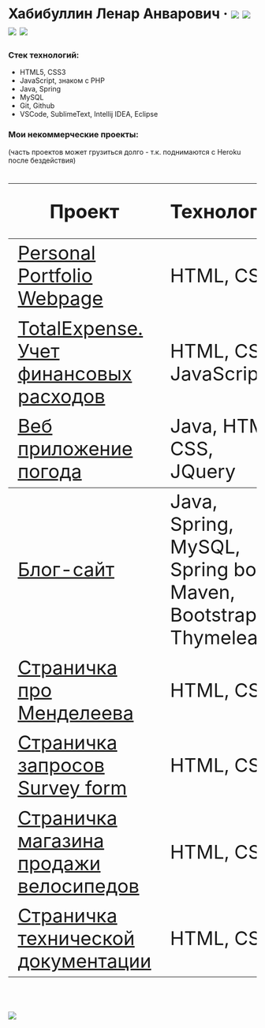 # Хабибуллин Ленар Анварович &middot; [![](https://img.shields.io/badge/profile-freecodecamp-informational)](https://www.freecodecamp.org/leoncraft) [![](https://img.shields.io/badge/%D0%A0%D0%B5%D0%B7%D1%8E%D0%BC%D0%B5-hh.ru-brightgreen)](https://spb.hh.ru/resume/e406f454ff078850800039ed1f346555305651)  [![](https://img.shields.io/badge/-%D0%A2%D0%B5%D0%BB%D0%B5%D0%B3%D1%80%D0%B0%D0%BC-9cf)](https://t.me/lenarXLA)  [![](https://img.shields.io/badge/-Codewars-important)](https://www.codewars.com/users/LenarXLA)

  ### Стек технологий:
  - HTML5, CSS3
  - JavaScript, знаком с PHP
  - Java, Spring
  - MySQL
  - Git, Github
  - VSCode, SublimeText, Intellij IDEA, Eclipse

 ### Мои некоммерческие проекты:
 (часть проектов может грузиться долго - т.к. поднимаются с Heroku после бездействия)

<div class="w3-responsive">
<font size="12px">
<table style="font-size: 80%" width="100%" class="w3-table-all notranslate" id="myTable">
<thead>
<tr class="w3-white">
<th width="40%">Проект</th>
<th width="60%">Технологии</th>
<th>Категория</th>
<th>Исходный код</th>
</tr>
</thead>
<tbody>
<tr>
<td><a href="https://lenarxla.github.io/Portfolio-Webpage/">Personal Portfolio Webpage</a></td>
<td>HTML, CSS</td>
<td align="center">Страница портфолио</td>
<td><a href="https://github.com/LenarXLA/Portfolio-Webpage">Ссылка</a></td>
</tr>
<tr>
<td><a href="https://lenarxla.github.io/TotalExpense/">TotalExpense. Учет финансовых расходов</a></td>
<td>HTML, CSS, JavaScript</td>
<td align="center">Одностраничное приложение</td>
<td><a href="https://github.com/LenarXLA/TotalExpense">Ссылка</a></td>
</tr>
 <tr>
<td><a href="http://app20-env.eba-dhfcm5mp.us-east-2.elasticbeanstalk.com/s">Веб приложение погода</a></td>
<td>Java, HTML, CSS, JQuery</td>
<td align="center">Веб приложение</td>
<td><a href="https://github.com/LenarXLA/weather_web_app">Ссылка</a></td>
</tr>
</tr>
</thead>
<tbody>
<tr>
<td><a href="https://spring-web-app20.herokuapp.com/blog">Блог-сайт</a></td>
<td>Java, Spring, MySQL, Spring boot, Maven, Bootstrap, Thymeleaf</td>
<td align="center">Блог сайт</td>
<td><a href="https://github.com/LenarXLA/spring_boot_app_blog">Ссылка</a></td>
</tr>
<tr>
<td><a href="https://lenarxla.github.io/Dmitri_Mendeleev_tribute-page/">Страничка про Менделеева</a></td>
<td>HTML, CSS</td>
<td align="center">Одностраничная верстка</td>
<td><a href="https://github.com/LenarXLA/Dmitri_Mendeleev_tribute-page">Ссылка</a></td>
</tr>
<tr>
<td><a href="https://lenarxla.github.io/Survey_form//">Страничка запросов Survey form</a></td>
<td>HTML, CSS</td>
<td align="center">Одностраничная верстка</td>
<td><a href="https://github.com/LenarXLA/Survey_form">Ссылка</a></td>
</tr>
<tr>
<td><a href="https://lenarxla.github.io/ProductLandingPage/index">Страничка магазина продажи велосипедов</a></td>
<td>HTML, CSS</td>
<td align="center">Одностраничная верстка</td>
<td><a href="https://github.com/LenarXLA/ProductLandingPage">Ссылка</a></td>
</tr>
<tr>
<td><a href="https://lenarxla.github.io/Technical-Documentation-Page/">Страничка технической документации</a></td>
<td>HTML, CSS</td>
<td align="center">Одностраничная верстка</td>
<td><a href="https://github.com/LenarXLA/Technical-Documentation-Page">Ссылка</a></td>
</tr>
</tbody>
</table> 
</font>
</div>
</br>

[![](https://img.shields.io/badge/%D0%9C%D0%BE%D0%B5%20%D1%80%D0%B0%D0%B7%D0%B2%D0%B8%D1%82%D0%B8%D0%B5-%D0%9A%D0%BD%D0%B8%D0%B3%D0%B8%2C%20%D0%BA%D1%83%D1%80%D1%81%D1%8B%2C%20%D0%BA%D0%BE%D0%BD%D1%84%D0%B5%D1%80%D0%B5%D0%BD%D1%86%D0%B8%D0%B8-blueviolet)](https://github.com/LenarXLA/Progress/blob/master/README.md)
